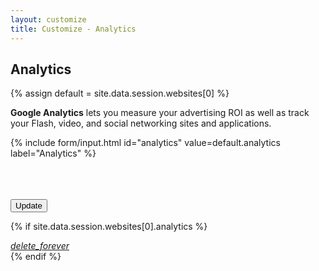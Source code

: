```yaml
---
layout: customize
title: Customize - Analytics
---
```


<div class="mdl-card mdl-cell mdl-cell--6-col-desktop mdl-cell--1-offset-tablet mdl-cell--6-col-tablet mdl-cell--4-col-phone">
<div class="mdl-card__title">
    <h2 class="mdl-card__title-text">Analytics</h2>
</div>

<div class="mdl-card__supporting-text">

{% assign default = site.data.session.websites[0] %}

<p><b>Google Analytics</b> lets you measure your advertising ROI as well as track your Flash, video, and social networking sites and applications.</p>

<form>

{% include form/input.html id="analytics" value=default.analytics label="Analytics" %}

<br>
<br>
<br>

<!-- Accent-colored raised button with ripple -->
<button class="mdl-button mdl-js-button mdl-button--raised mdl-js-ripple-effect mdl-button--accent" type="submit">
    Update
</button>

</form>
</div>

{% if site.data.session.websites[0].analytics %}
<div class="mdl-card__menu">
    <a id="delete_forever" href="#" class="mdl-button mdl-button--icon mdl-js-button mdl-js-ripple-effect">
        <i class="material-icons">delete_forever</i>
    </a>
</div>
{% endif %}

</div>